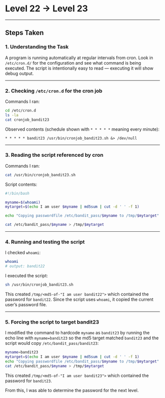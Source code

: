 # Level 22 → Level 23

---

## Steps Taken

### 1. Understanding the Task

A program is running automatically at regular intervals from cron. Look in `/etc/cron.d/` for the configuration and see what command is being executed. The script is intentionally easy to read — executing it will show debug output.

---

### 2. Checking `/etc/cron.d` for the cron job

Commands I ran:

```bash
cd /etc/cron.d
ls -la
cat cronjob_bandit23
```

Observed contents (schedule shown with `* * * * *` meaning every minute):

```text
* * * * * bandit23 /usr/bin/cronjob_bandit23.sh &> /dev/null
```

---

### 3. Reading the script referenced by cron

Commands I ran:

```bash
cat /usr/bin/cronjob_bandit23.sh
```

Script contents:

```bash
#!/bin/bash

myname=$(whoami)
mytarget=$(echo I am user $myname | md5sum | cut -d ' ' -f 1)

echo "Copying passwordfile /etc/bandit_pass/$myname to /tmp/$mytarget"

cat /etc/bandit_pass/$myname > /tmp/$mytarget
```

---

### 4. Running and testing the script

I checked `whoami`:

```bash
whoami
# output: bandit22
```

I executed the script:

```bash
sh /usr/bin/cronjob_bandit23.sh
```

This created `/tmp/<md5-of-"I am user bandit22">` which contained the password for `bandit22`. Since the script uses `whoami`, it copied the current user’s password file.

---

### 5. Forcing the script to target bandit23

I modified the command to hardcode `myname` as `bandit23` by running the echo line with `myname=bandit23` so the md5 target matched `bandit23` and the script would copy `/etc/bandit_pass/bandit23`:

```bash
myname=bandit23
mytarget=$(echo I am user $myname | md5sum | cut -d ' ' -f 1)
echo "Copying passwordfile /etc/bandit_pass/$myname to /tmp/$mytarget"
cat /etc/bandit_pass/$myname > /tmp/$mytarget
```

This created `/tmp/<md5-of-"I am user bandit23">` which contained the password for `bandit23`.

From this, I was able to determine the password for the next level.
